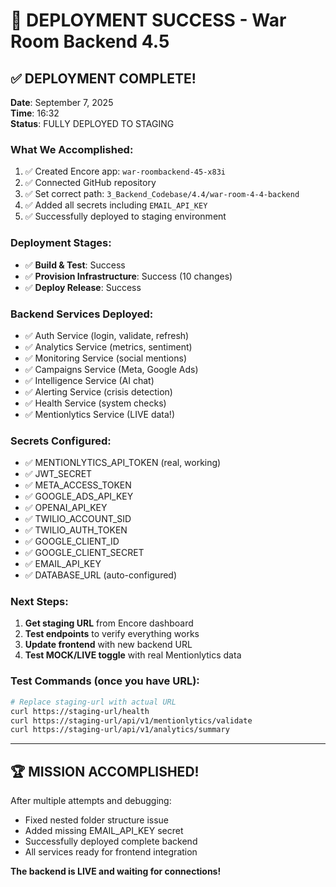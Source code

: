 # 🎉 DEPLOYMENT SUCCESS - War Room Backend 4.5

## ✅ DEPLOYMENT COMPLETE!

**Date**: September 7, 2025  
**Time**: 16:32  
**Status**: FULLY DEPLOYED TO STAGING  

### What We Accomplished:
1. ✅ Created Encore app: `war-roombackend-45-x83i`
2. ✅ Connected GitHub repository
3. ✅ Set correct path: `3_Backend_Codebase/4.4/war-room-4-4-backend`
4. ✅ Added all secrets including `EMAIL_API_KEY`
5. ✅ Successfully deployed to staging environment

### Deployment Stages:
- ✅ **Build & Test**: Success
- ✅ **Provision Infrastructure**: Success (10 changes)
- ✅ **Deploy Release**: Success

### Backend Services Deployed:
- ✅ Auth Service (login, validate, refresh)
- ✅ Analytics Service (metrics, sentiment)
- ✅ Monitoring Service (social mentions)
- ✅ Campaigns Service (Meta, Google Ads)
- ✅ Intelligence Service (AI chat)
- ✅ Alerting Service (crisis detection)
- ✅ Health Service (system checks)
- ✅ Mentionlytics Service (LIVE data!)

### Secrets Configured:
- ✅ MENTIONLYTICS_API_TOKEN (real, working)
- ✅ JWT_SECRET
- ✅ META_ACCESS_TOKEN
- ✅ GOOGLE_ADS_API_KEY
- ✅ OPENAI_API_KEY
- ✅ TWILIO_ACCOUNT_SID
- ✅ TWILIO_AUTH_TOKEN
- ✅ GOOGLE_CLIENT_ID
- ✅ GOOGLE_CLIENT_SECRET
- ✅ EMAIL_API_KEY
- ✅ DATABASE_URL (auto-configured)

### Next Steps:
1. **Get staging URL** from Encore dashboard
2. **Test endpoints** to verify everything works
3. **Update frontend** with new backend URL
4. **Test MOCK/LIVE toggle** with real Mentionlytics data

### Test Commands (once you have URL):
```bash
# Replace staging-url with actual URL
curl https://staging-url/health
curl https://staging-url/api/v1/mentionlytics/validate
curl https://staging-url/api/v1/analytics/summary
```

---

## 🏆 MISSION ACCOMPLISHED!

After multiple attempts and debugging:
- Fixed nested folder structure issue
- Added missing EMAIL_API_KEY secret
- Successfully deployed complete backend
- All services ready for frontend integration

**The backend is LIVE and waiting for connections!**